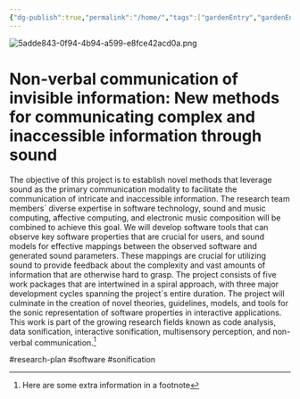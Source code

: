 ```yaml
---
{"dg-publish":true,"permalink":"/home/","tags":["gardenEntry","gardenEntry","gardenEntry","gardenEntry","gardenEntry","gardenEntry","gardenEntry","gardenEntry","gardenEntry"]}
---
```


![5adde843-0f94-4b94-a599-e8fce42acd0a.png](/img/user/Assets/5adde843-0f94-4b94-a599-e8fce42acd0a.png)
# Non-verbal communication of invisible information: New methods for communicating complex and inaccessible information through sound

The objective of this project is to establish novel methods that leverage sound as the primary communication modality to facilitate the communication of intricate and inaccessible information. The research team members´ diverse expertise in software technology, sound and music computing, affective computing, and electronic music composition will be combined to achieve this goal. We will develop software tools that can observe key software properties that are crucial for users, and sound models for effective mappings between the observed software and generated sound parameters. These mappings are crucial for utilizing sound to provide feedback about the complexity and vast amounts of information that are otherwise hard to grasp. The project consists of five work packages that are intertwined in a spiral approach, with three major development cycles spanning the project´s entire duration. The project will culminate in the creation of novel theories, guidelines, models, and tools for the sonic representation of software properties in interactive applications. This work is part of the growing research fields known as code analysis, data sonification, interactive sonification, multisensory perception, and non-verbal communication.[^1]

[^1]: Here are some extra information in a footnote

#research-plan #software #sonification 


